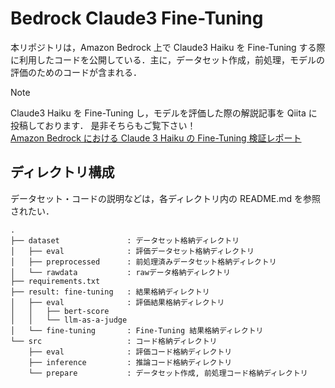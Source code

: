 # Bedrock Claude3 Fine-Tuning

本リポジトリは，Amazon Bedrock 上で Claude3 Haiku を Fine-Tuning する際に利用したコードを公開している．主に，データセット作成，前処理，モデルの評価のためのコードが含まれる．

> [!NOTE]
> Claude3 Haiku を Fine-Tuning し，モデルを評価した際の解説記事を Qiita に投稿しております．
> 是非そちらもご覧下さい！
> <br>[Amazon Bedrock における Claude 3 Haiku の Fine-Tuning 検証レポート](https://qiita.com/ren8k/items/060cc15f10e492b2d987)

## ディレクトリ構成

データセット・コードの説明などは，各ディレクトリ内の README.md を参照されたい．

```
.
├── dataset               : データセット格納ディレクトリ
│   ├── eval              : 評価データセット格納ディレクトリ
│   ├── preprocessed      : 前処理済みデータセット格納ディレクトリ
│   └── rawdata           : rawデータ格納ディレクトリ
├── requirements.txt
├── result: fine-tuning   : 結果格納ディレクトリ
│   ├── eval              : 評価結果格納ディレクトリ
│   │   ├── bert-score
│   │   └── llm-as-a-judge
│   └── fine-tuning       : Fine-Tuning 結果格納ディレクトリ
└── src                   : コード格納ディレクトリ
    ├── eval              : 評価コード格納ディレクトリ
    ├── inference         : 推論コード格納ディレクトリ
    └── prepare           : データセット作成, 前処理コード格納ディレクトリ
```
